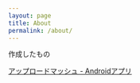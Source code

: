 ```yaml
---
layout: page
title: About
permalink: /about/
---
```


作成したもの

[アップロードマッシュ - Androidアプリ](https://play.google.com/store/apps/details?id=jp.tdyt.imgurmash&hl=ja)
